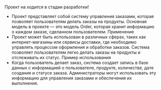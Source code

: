 Проект на ходится в стадии разработки!
- Проект представляет собой систему управления заказами, которая позволяет пользователям делать заказы на продукты. Основная модель в проекте — это модель Order, которая хранит информацию о каждом заказе, сделанном пользователем.
Применение
- Проект может быть использован в различных сферах, таких как интернет-магазины или сервисы доставки, где необходимо управлять процессом оформления и обработки заказов. Система позволяет пользователям легко делать заказы на продукты и отслеживать их статус.
Пример использования
- Когда пользователь делает заказ, система создает запись в базе данных с информацией о пользователе, продукте, количестве, дате создания и статусе заказа. Администраторы могут использовать эту информацию для управления заказами и обеспечения их выполнения.
